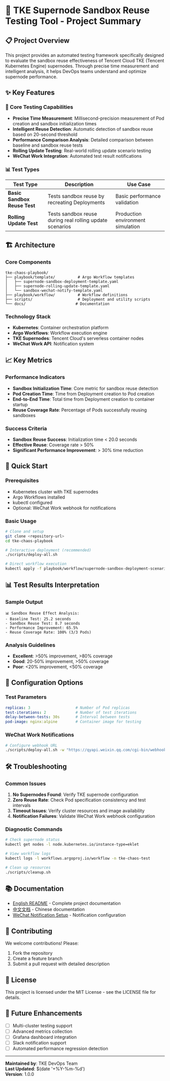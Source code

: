 # 🚀 TKE Supernode Sandbox Reuse Testing Tool - Project Summary

## 📋 Project Overview

This project provides an automated testing framework specifically designed to evaluate the sandbox reuse effectiveness of Tencent Cloud TKE (Tencent Kubernetes Engine) supernodes. Through precise time measurement and intelligent analysis, it helps DevOps teams understand and optimize supernode performance.

## ✨ Key Features

### 🎯 Core Testing Capabilities
- **Precise Time Measurement**: Millisecond-precision measurement of Pod creation and sandbox initialization times
- **Intelligent Reuse Detection**: Automatic detection of sandbox reuse based on 20-second threshold
- **Performance Comparison Analysis**: Detailed comparison between baseline and sandbox reuse tests
- **Rolling Update Testing**: Real-world rolling update scenario testing
- **WeChat Work Integration**: Automated test result notifications

### 📊 Test Types

| Test Type | Description | Use Case |
|-----------|-------------|----------|
| **Basic Sandbox Reuse Test** | Tests sandbox reuse by recreating Deployments | Basic performance validation |
| **Rolling Update Test** | Tests sandbox reuse during real rolling update scenarios | Production environment simulation |

## 🏗️ Architecture

### Core Components
```
tke-chaos-playbook/
├── playbook/template/          # Argo Workflow templates
│   ├── supernode-sandbox-deployment-template.yaml
│   ├── supernode-rolling-update-template.yaml
│   └── sandbox-wechat-notify-template.yaml
├── playbook/workflow/          # Workflow definitions
├── scripts/                    # Deployment and utility scripts
└── docs/                      # Documentation
```

### Technology Stack
- **Kubernetes**: Container orchestration platform
- **Argo Workflows**: Workflow execution engine
- **TKE Supernodes**: Tencent Cloud's serverless container nodes
- **WeChat Work API**: Notification system

## 📈 Key Metrics

### Performance Indicators
- **Sandbox Initialization Time**: Core metric for sandbox reuse detection
- **Pod Creation Time**: Time from Deployment creation to Pod creation
- **End-to-End Time**: Total time from Deployment creation to container startup
- **Reuse Coverage Rate**: Percentage of Pods successfully reusing sandboxes

### Success Criteria
- **Sandbox Reuse Success**: Initialization time < 20.0 seconds
- **Effective Reuse**: Coverage rate > 50%
- **Significant Performance Improvement**: > 30% time reduction

## 🚀 Quick Start

### Prerequisites
- Kubernetes cluster with TKE supernodes
- Argo Workflows installed
- kubectl configured
- Optional: WeChat Work webhook for notifications

### Basic Usage
```bash
# Clone and setup
git clone <repository-url>
cd tke-chaos-playbook

# Interactive deployment (recommended)
./scripts/deploy-all.sh

# Direct workflow execution
kubectl apply -f playbook/workflow/supernode-sandbox-deployment-scenario.yaml
```

## 📊 Test Results Interpretation

### Sample Output
```
📊 Sandbox Reuse Effect Analysis:
- Baseline Test: 25.2 seconds
- Sandbox Reuse Test: 8.7 seconds  
- Performance Improvement: 65.5%
- Reuse Coverage Rate: 100% (3/3 Pods)
```

### Analysis Guidelines
- **Excellent**: >50% improvement, >80% coverage
- **Good**: 20-50% improvement, >50% coverage  
- **Poor**: <20% improvement, <50% coverage

## 🔧 Configuration Options

### Test Parameters
```yaml
replicas: 3                    # Number of Pod replicas
test-iterations: 2             # Number of test iterations
delay-between-tests: 30s       # Interval between tests
pod-image: nginx:alpine        # Container image for testing
```

### WeChat Work Notifications
```bash
# Configure webhook URL
./scripts/deploy-all.sh -w "https://qyapi.weixin.qq.com/cgi-bin/webhook/send?key=YOUR_KEY"
```

## 🛠️ Troubleshooting

### Common Issues
1. **No Supernodes Found**: Verify TKE supernode configuration
2. **Zero Reuse Rate**: Check Pod specification consistency and test intervals
3. **Timeout Issues**: Verify cluster resources and image availability
4. **Notification Failures**: Validate WeChat Work webhook configuration

### Diagnostic Commands
```bash
# Check supernode status
kubectl get nodes -l node.kubernetes.io/instance-type=eklet

# View workflow logs
kubectl logs -l workflows.argoproj.io/workflow -n tke-chaos-test

# Clean up resources
./scripts/cleanup.sh
```

## 📚 Documentation

- [English README](README_EN.md) - Complete project documentation
- [中文文档](README.md) - Chinese documentation
- [WeChat Notification Setup](docs/WECHAT_NOTIFICATION_SETUP.md) - Notification configuration

## 🤝 Contributing

We welcome contributions! Please:
1. Fork the repository
2. Create a feature branch
3. Submit a pull request with detailed description

## 📄 License

This project is licensed under the MIT License - see the LICENSE file for details.

## 🎯 Future Enhancements

- [ ] Multi-cluster testing support
- [ ] Advanced metrics collection
- [ ] Grafana dashboard integration
- [ ] Slack notification support
- [ ] Automated performance regression detection

---

**Maintained by**: TKE DevOps Team  
**Last Updated**: $(date '+%Y-%m-%d')  
**Version**: 1.0.0
